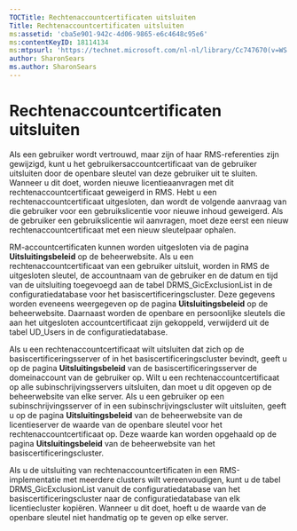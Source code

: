 ```yaml
---
TOCTitle: Rechtenaccountcertificaten uitsluiten
Title: Rechtenaccountcertificaten uitsluiten
ms:assetid: 'cba5e901-942c-4d06-9865-e6c4648c95e6'
ms:contentKeyID: 18114134
ms:mtpsurl: 'https://technet.microsoft.com/nl-nl/library/Cc747670(v=WS.10)'
author: SharonSears
ms.author: SharonSears
---
```


Rechtenaccountcertificaten uitsluiten
=====================================

Als een gebruiker wordt vertrouwd, maar zijn of haar RMS-referenties zijn gewijzigd, kunt u het gebruikersaccountcertificaat van de gebruiker uitsluiten door de openbare sleutel van deze gebruiker uit te sluiten. Wanneer u dit doet, worden nieuwe licentieaanvragen met dit rechtenaccountcertificaat geweigerd in RMS. Hebt u een rechtenaccountcertificaat uitgesloten, dan wordt de volgende aanvraag van die gebruiker voor een gebruikslicentie voor nieuwe inhoud geweigerd. Als de gebruiker een gebruikslicentie wil aanvragen, moet deze eerst een nieuw rechtenaccountcertificaat met een nieuw sleutelpaar ophalen.

RM-accountcertificaten kunnen worden uitgesloten via de pagina **Uitsluitingsbeleid** op de beheerwebsite. Als u een rechtenaccountcertificaat van een gebruiker uitsluit, worden in RMS de uitgesloten sleutel, de accountnaam van de gebruiker en de datum en tijd van de uitsluiting toegevoegd aan de tabel DRMS\_GicExclusionList in de configuratiedatabase voor het basiscertificeringscluster. Deze gegevens worden eveneens weergegeven op de pagina **Uitsluitingsbeleid** op de beheerwebsite. Daarnaast worden de openbare en persoonlijke sleutels die aan het uitgesloten accountcertificaat zijn gekoppeld, verwijderd uit de tabel UD\_Users in de configuratiedatabase.

Als u een rechtenaccountcertificaat wilt uitsluiten dat zich op de basiscertificeringsserver of in het basiscertificeringscluster bevindt, geeft u op de pagina **Uitsluitingsbeleid** van de basiscertificeringsserver de domeinaccount van de gebruiker op. Wilt u een rechtenaccountcertificaat op alle subinschrijvingsservers uitsluiten, dan moet u dit opgeven op de beheerwebsite van elke server. Als u een gebruiker op een subinschrijvingsserver of in een subinschrijvingscluster wilt uitsluiten, geeft u op de pagina **Uitsluitingsbeleid** van de beheerwebsite van de licentieserver de waarde van de openbare sleutel voor het rechtenaccountcertificaat op. Deze waarde kan worden opgehaald op de pagina **Uitsluitingsbeleid** van de beheerwebsite van het basiscertificeringscluster.

Als u de uitsluiting van rechtenaccountcertificaten in een RMS-implementatie met meerdere clusters wilt vereenvoudigen, kunt u de tabel DRMS\_GicExclusionList vanuit de configuratiedatabase van het basiscertificeringscluster naar de configuratiedatabase van elk licentiecluster kopiëren. Wanneer u dit doet, hoeft u de waarde van de openbare sleutel niet handmatig op te geven op elke server.
